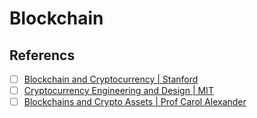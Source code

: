 # Blockchain

## Referencs

- [ ] [Blockchain and Cryptocurrency | Stanford](https://www.youtube.com/playlist?list=PLoROMvodv4rN_bvJCjfM33sOLTGj8gxrF)
- [ ] [Cryptocurrency Engineering and Design | MIT](https://www.youtube.com/playlist?list=PLUl4u3cNGP61KHzhg3JIJdK08JLSlcLId)
- [ ] [Blockchains and Crypto Assets | Prof Carol Alexander](https://www.youtube.com/playlist?list=PL_V1gySvrP_tPqIzXmBTB8z6IVWr-30h4)